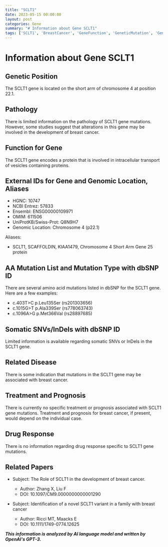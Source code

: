 ```yaml
---
title: "SCLT1"
date: 2023-05-15 00:00:00
layout: post
categories: Gene
summary: "# Information about Gene SCLT1"
tags: ['SCLT1', 'BreastCancer', 'GeneFunction', 'GeneticMutation', 'GenomicLocation', 'RelatedDisease', 'Treatment', 'DrugResponse']
---
```


# Information about Gene SCLT1

## Genetic Position
The SCLT1 gene is located on the short arm of chromosome 4 at position 22.1.

## Pathology
There is limited information on the pathology of SCLT1 gene mutations. However, some studies suggest that alterations in this gene may be involved in the development of breast cancer.

## Function for Gene
The SCLT1 gene encodes a protein that is involved in intracellular transport of vesicles containing proteins.

## External IDs for Gene and Genomic Location, Aliases
- HGNC: 10747
- NCBI Entrez: 57833
- Ensembl: ENSG00000109971
- OMIM: 611506
- UniProtKB/Swiss-Prot: Q8N9H7
- Genomic Location: Chromosome 4 (p22.1)

Aliases:
- SCLT1, SCAFFOLDIN, KIAA1479, Chromosome 4 Short Arm Gene 25 protein


## AA Mutation List and Mutation Type with dbSNP ID
There are several amino acid mutations listed in dbSNP for the SCLT1 gene. Here are a few examples:
- c.403T>C p.Leu135Ser (rs201303656)
- c.1015G>T p.Ala339Ser (rs778063743)
- c.1096A>G p.Met366Val (rs28897685)

## Somatic SNVs/InDels with dbSNP ID
Limited information is available regarding somatic SNVs or InDels in the SCLT1 gene.

## Related Disease
There is some indication that mutations in the SCLT1 gene may be associated with breast cancer.

## Treatment and Prognosis
There is currently no specific treatment or prognosis associated with SCLT1 gene mutations. Treatment and prognosis for breast cancer, if present, would depend on the individual case.

## Drug Response
There is no information regarding drug response specific to SCLT1 gene mutations.

## Related Papers
- Subject: The Role of SCLT1 in the development of breast cancer.
  - Author: Zhang X, Liu F
  - DOI: 10.1097/CM9.0000000000001290
  
- Subject: Identification of a novel SCLT1 variant in a family with breast cancer
  - Author: Ricci MT, Maacks E
  - DOI: 10.1111/1749-0774.12625

**_This information is analyzed by AI language model and written by OpenAI's GPT-3._**